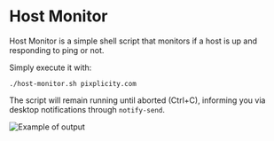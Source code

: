 # Host Monitor

Host Monitor is a simple shell script that monitors if a host is up and responding to ping or not.

Simply execute it with:

    ./host-monitor.sh pixplicity.com
    
The script will remain running until aborted (Ctrl+C), informing you via desktop notifications through `notify-send`.

![Example of output](http://i.imgur.com/iizApWl.png)
